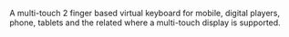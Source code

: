 A multi-touch 2 finger based virtual keyboard for mobile, digital players, phone, tablets and the related where a multi-touch display is supported.